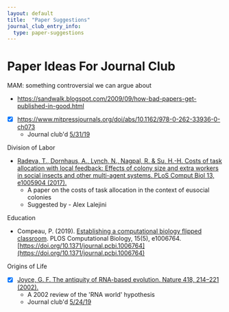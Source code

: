 ```yaml
---
layout: default
title:  "Paper Suggestions"
journal_club_entry_info:
  type: paper-suggestions
---
```


# Paper Ideas For Journal Club

MAM: something controversial we can argue about
* https://sandwalk.blogspot.com/2009/09/how-bad-papers-get-published-in-good.html
* [x] https://www.mitpressjournals.org/doi/abs/10.1162/978-0-262-33936-0-ch073
  - Journal club'd [5/31/19](https://github.com/devosoft/public-wiki/blob/master/_journal_club/2019-summer.md#may-31---population-based-simulation-of-gender-inequality-issues-matthew-andres-moreno)

Division of Labor

- [Radeva, T., Dornhaus, A., Lynch, N., Nagpal, R. & Su, H.-H. Costs of task allocation with local feedback: Effects of colony size and extra workers in social insects and other multi-agent systems. PLoS Comput Biol 13, e1005904 (2017).](https://journals.plos.org/ploscompbiol/article?id=10.1371/journal.pcbi.1005904)
  - A paper on the costs of task allocation in the context of eusocial colonies
  - Suggested by - Alex Lalejini

Education

- Compeau, P. (2019). [Establishing a computational biology flipped classroom](https://journals.plos.org/ploscompbiol/article?id=10.1371/journal.pcbi.1006764). PLOS Computational Biology, 15(5), e1006764. [https://doi.org/10.1371/journal.pcbi.1006764](https://doi.org/10.1371/journal.pcbi.1006764)


Origins of Life

- [x] [Joyce, G. F. The antiquity of RNA-based evolution. Nature 418, 214–221 (2002).](https://www.nature.com/articles/418214a)
  - A 2002 review of the 'RNA world' hypothesis
  - Journal club'd [5/24/19](https://github.com/devosoft/public-wiki/blob/master/_journal_club/2019-summer.md#may-24---the-antiquity-of-rna-based-evolution---alex)
 
